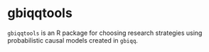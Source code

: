 # gbiqqtools

`gbiqqtools` is an R package for choosing research strategies using probabilistic causal models created in `gbiqq`. 


